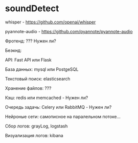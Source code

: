 # soundDetect

whisper - https://github.com/openai/whisper

pyannote-audio - https://github.com/pyannote/pyannote-audio


Фротенд: ??? Нужен ли?

Беэкнд:

API: Fast API или Flask

База данных: mysql или PostgeSQL

Текстовый поиск: elasticsearch

Хранение файлов: ???

Кэш: redis или memcached  -  Нужен ли?

Очередь задачь: Celery или RabbitMQ - Нужен ли?

Нейроные сети: самописное на паралельном потоке...

Сбор логов: grayLog, logstash

Визуализация логов: kibana
